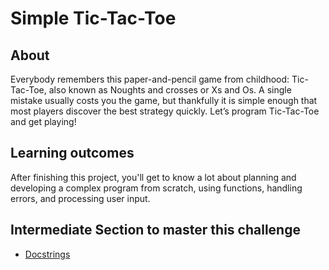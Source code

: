 # Simple Tic-Tac-Toe

## About
Everybody remembers this paper-and-pencil game from childhood: Tic-Tac-Toe, also known as Noughts and crosses or Xs and Os. A single mistake usually costs you the game, but thankfully it is simple enough that most players discover the best strategy quickly. Let’s program Tic-Tac-Toe and get playing!
## Learning outcomes
After finishing this project, you'll get to know a lot about planning and developing a complex program from scratch, using functions, handling errors, and processing user input.

## Intermediate Section to master this challenge
- [Docstrings](https://github.com/devThinKoki/learning_repo/tree/main/JetBrains_Academy/Theories/Docstrings.md)